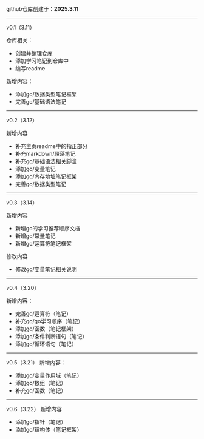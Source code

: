 github仓库创建于：**2025.3.11**
***
v0.1（3.11）

仓库相关：
* 创建并整理仓库
* 添加学习笔记到仓库中
* 编写readme

新增内容：
* 添加go/数据类型笔记框架
* 完善go/基础语法笔记
***
v0.2（3.12）

新增内容
* 补充主页readme中的指正部分
* 补充markdown/段落笔记
* 补充go/基础语法相关脚注
* 添加go/变量笔记
* 添加go/内存地址笔记框架
* 完善go/数据类型笔记
***
v0.3（3.14）

新增内容
* 新增go的学习推荐顺序文档
* 新增go/常量笔记
* 新增go/运算符笔记框架

修改内容
* 修改go/变量笔记相关说明
***
v0.4（3.20）

新增内容：
* 完善go/运算符（笔记）
* 补充go/go学习顺序（笔记）
* 添加go/函数（笔记框架）
* 添加go/条件判断语句（笔记）
* 添加go/循环语句（笔记）
***
v0.5（3.21）
新增内容：
* 添加go/变量作用域（笔记）
* 添加go/数组（笔记）
* 补充go/函数（笔记）
***
v0.6（3.22）
新增内容
* 添加go/指针（笔记）
* 添加go/结构体（笔记框架）